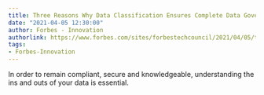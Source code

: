 ```yaml
---
title: Three Reasons Why Data Classification Ensures Complete Data Governance
date: "2021-04-05 12:30:00"
author: Forbes - Innovation
authorlink: https://www.forbes.com/sites/forbestechcouncil/2021/04/05/three-reasons-why-data-classification-ensures-complete-data-governance/
tags:
- Forbes-Innovation
---
```

In order to remain compliant, secure and knowledgeable, understanding the ins and outs of your data is essential.